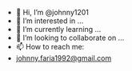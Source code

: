 - 👋 Hi, I’m @johnny1201
- 👀 I’m interested in ...
- 🌱 I’m currently learning ...
- 💞️ I’m looking to collaborate on ...
- 📫 How to reach me:
-  johnny.faria1992@gmail.com

<!---
johnny1201/johnny1201 is a ✨ special ✨ repository because its `README.md` (this file) appears on your GitHub profile.
You can click the Preview link to take a look at your changes.
--->
